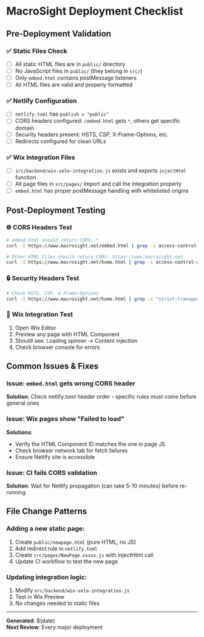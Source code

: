 # MacroSight Deployment Checklist

## Pre-Deployment Validation

### ✅ Static Files Check
- [ ] All static HTML files are in `public/` directory
- [ ] No JavaScript files in `public/` (they belong in `src/`)
- [ ] Only `embed.html` contains postMessage listeners
- [ ] All HTML files are valid and properly formatted

### ✅ Netlify Configuration
- [ ] `netlify.toml` has `publish = "public"`
- [ ] CORS headers configured: `/embed.html` gets `*`, others get specific domain
- [ ] Security headers present: HSTS, CSP, X-Frame-Options, etc.
- [ ] Redirects configured for clean URLs

### ✅ Wix Integration Files
- [ ] `src/backend/wix-velo-integration.js` exists and exports `injectHtml` function
- [ ] All page files in `src/pages/` import and call the integration properly
- [ ] `embed.html` has proper postMessage handling with whitelisted origins

## Post-Deployment Testing

### 🌐 CORS Headers Test
```bash
# embed.html should return CORS: *
curl -I https://www.macrosight.net/embed.html | grep -i access-control-allow-origin

# Other HTML files should return CORS: https://www.macrosight.net
curl -I https://www.macrosight.net/home.html | grep -i access-control-allow-origin
```

### 🔒 Security Headers Test
```bash
# Check HSTS, CSP, X-Frame-Options
curl -I https://www.macrosight.net/home.html | grep -i "strict-transport-security\|content-security-policy\|x-frame-options"
```

### 📱 Wix Integration Test
1. Open Wix Editor
2. Preview any page with HTML Component
3. Should see: Loading spinner → Content injection
4. Check browser console for errors

## Common Issues & Fixes

### Issue: `embed.html` gets wrong CORS header
**Solution**: Check netlify.toml header order - specific rules must come before general ones

### Issue: Wix pages show "Failed to load"
**Solutions**: 
- Verify the HTML Component ID matches the one in page JS
- Check browser network tab for fetch failures
- Ensure Netlify site is accessible

### Issue: CI fails CORS validation
**Solution**: Wait for Netlify propagation (can take 5-10 minutes) before re-running

## File Change Patterns

### Adding a new static page:
1. Create `public/newpage.html` (pure HTML, no JS)
2. Add redirect rule in `netlify.toml`
3. Create `src/pages/NewPage.xxxxx.js` with injectHtml call
4. Update CI workflow to test the new page

### Updating integration logic:
1. Modify `src/backend/wix-velo-integration.js`
2. Test in Wix Preview
3. No changes needed to static files

---
**Generated**: $(date)  
**Next Review**: Every major deployment
